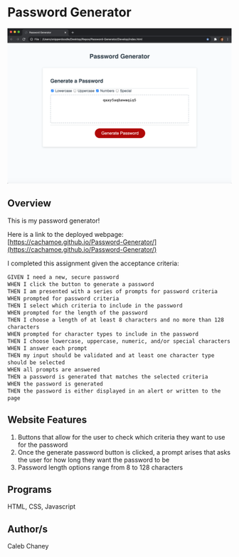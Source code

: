 # Password Generator
![](https://github.com/Cachamoe/Password-Generator/blob/master/Assets/Screen%20Shot%202020-08-18%20at%2012.23.59%20PM.png)
## Overview
 This is my password generator! 

 Here is a link to the deployed webpage: [https://cachamoe.github.io/Password-Generator/](https://cachamoe.github.io/Password-Generator/)

I completed this assignment given the acceptance criteria: 


```
GIVEN I need a new, secure password
WHEN I click the button to generate a password
THEN I am presented with a series of prompts for password criteria
WHEN prompted for password criteria
THEN I select which criteria to include in the password
WHEN prompted for the length of the password
THEN I choose a length of at least 8 characters and no more than 128 characters
WHEN prompted for character types to include in the password
THEN I choose lowercase, uppercase, numeric, and/or special characters
WHEN I answer each prompt
THEN my input should be validated and at least one character type should be selected
WHEN all prompts are answered
THEN a password is generated that matches the selected criteria
WHEN the password is generated
THEN the password is either displayed in an alert or written to the page
```

## Website Features
1) Buttons that allow for the user to check which criteria they want to use for the password
2) Once the generate password button is clicked, a prompt arises that asks the user for how long they want the password to be
3) Password length options range from 8 to 128 characters

## Programs 
HTML, CSS, Javascript

## Author/s
Caleb Chaney
